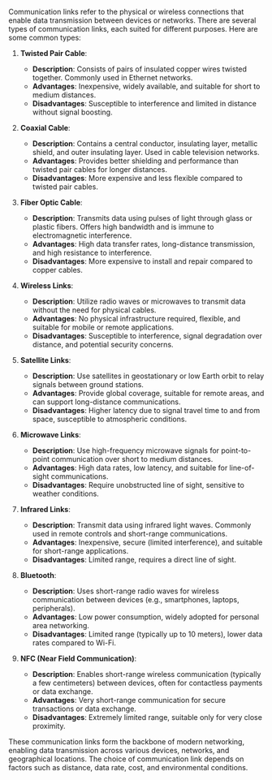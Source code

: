 Communication links refer to the physical or wireless connections that enable data transmission between devices or networks. There are several types of communication links, each suited for different purposes. Here are some common types:

1. **Twisted Pair Cable**:
   - **Description**: Consists of pairs of insulated copper wires twisted together. Commonly used in Ethernet networks.
   - **Advantages**: Inexpensive, widely available, and suitable for short to medium distances.
   - **Disadvantages**: Susceptible to interference and limited in distance without signal boosting.

2. **Coaxial Cable**:
   - **Description**: Contains a central conductor, insulating layer, metallic shield, and outer insulating layer. Used in cable television networks.
   - **Advantages**: Provides better shielding and performance than twisted pair cables for longer distances.
   - **Disadvantages**: More expensive and less flexible compared to twisted pair cables.

3. **Fiber Optic Cable**:
   - **Description**: Transmits data using pulses of light through glass or plastic fibers. Offers high bandwidth and is immune to electromagnetic interference.
   - **Advantages**: High data transfer rates, long-distance transmission, and high resistance to interference.
   - **Disadvantages**: More expensive to install and repair compared to copper cables.

4. **Wireless Links**:
   - **Description**: Utilize radio waves or microwaves to transmit data without the need for physical cables.
   - **Advantages**: No physical infrastructure required, flexible, and suitable for mobile or remote applications.
   - **Disadvantages**: Susceptible to interference, signal degradation over distance, and potential security concerns.

5. **Satellite Links**:
   - **Description**: Use satellites in geostationary or low Earth orbit to relay signals between ground stations.
   - **Advantages**: Provide global coverage, suitable for remote areas, and can support long-distance communications.
   - **Disadvantages**: Higher latency due to signal travel time to and from space, susceptible to atmospheric conditions.

6. **Microwave Links**:
   - **Description**: Use high-frequency microwave signals for point-to-point communication over short to medium distances.
   - **Advantages**: High data rates, low latency, and suitable for line-of-sight communications.
   - **Disadvantages**: Require unobstructed line of sight, sensitive to weather conditions.

7. **Infrared Links**:
   - **Description**: Transmit data using infrared light waves. Commonly used in remote controls and short-range communications.
   - **Advantages**: Inexpensive, secure (limited interference), and suitable for short-range applications.
   - **Disadvantages**: Limited range, requires a direct line of sight.

8. **Bluetooth**:
   - **Description**: Uses short-range radio waves for wireless communication between devices (e.g., smartphones, laptops, peripherals).
   - **Advantages**: Low power consumption, widely adopted for personal area networking.
   - **Disadvantages**: Limited range (typically up to 10 meters), lower data rates compared to Wi-Fi.

9. **NFC (Near Field Communication)**:
   - **Description**: Enables short-range wireless communication (typically a few centimeters) between devices, often for contactless payments or data exchange.
   - **Advantages**: Very short-range communication for secure transactions or data exchange.
   - **Disadvantages**: Extremely limited range, suitable only for very close proximity.

These communication links form the backbone of modern networking, enabling data transmission across various devices, networks, and geographical locations. The choice of communication link depends on factors such as distance, data rate, cost, and environmental conditions.
